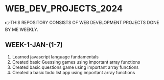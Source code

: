# WEB_DEV_PROJECTS_2024
👉THIS REPOSITORY CONSISTS OF WEB DEVELOPMENT PROJECTS DONE BY ME WEEKLY. 

<h2>WEEK-1-JAN-(1-7)</h2>
<ol>
  <li>
   Learned javascript language fundamentals 
 </li>
 <li>
   Created basic Guessing games using important array functions
 </li>
  <li>
   Created basic questions game using important array functions
 </li>
  <li>
   Created a basic todo list app using important array functions
 </li>
</ol>
